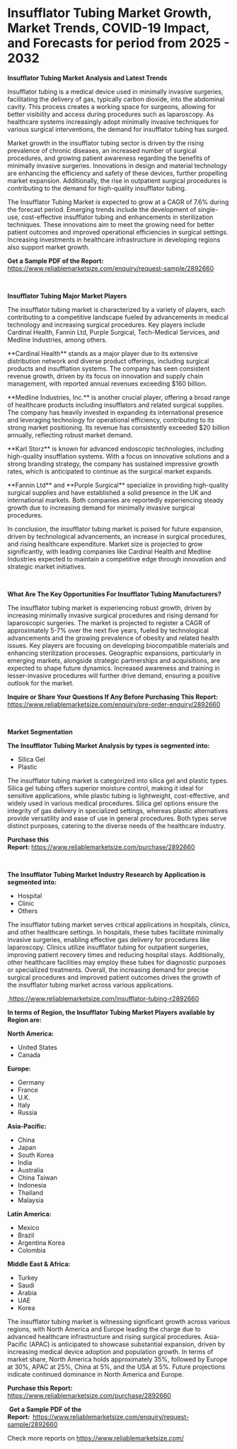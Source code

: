 <p><h1>Insufflator Tubing Market Growth, Market Trends, COVID-19 Impact, and Forecasts for period from 2025 - 2032</h1></p><p><strong>Insufflator Tubing Market Analysis and Latest Trends</strong></p>
<p><p>Insufflator tubing is a medical device used in minimally invasive surgeries, facilitating the delivery of gas, typically carbon dioxide, into the abdominal cavity. This process creates a working space for surgeons, allowing for better visibility and access during procedures such as laparoscopy. As healthcare systems increasingly adopt minimally invasive techniques for various surgical interventions, the demand for insufflator tubing has surged.</p><p>Market growth in the insufflator tubing sector is driven by the rising prevalence of chronic diseases, an increased number of surgical procedures, and growing patient awareness regarding the benefits of minimally invasive surgeries. Innovations in design and material technology are enhancing the efficiency and safety of these devices, further propelling market expansion. Additionally, the rise in outpatient surgical procedures is contributing to the demand for high-quality insufflator tubing.</p><p>The Insufflator Tubing Market is expected to grow at a CAGR of 7.6% during the forecast period. Emerging trends include the development of single-use, cost-effective insufflator tubing and enhancements in sterilization techniques. These innovations aim to meet the growing need for better patient outcomes and improved operational efficiencies in surgical settings. Increasing investments in healthcare infrastructure in developing regions also support market growth.</p></p>
<p><strong>Get a Sample PDF of the Report:&nbsp;</strong> <a href="https://www.reliablemarketsize.com/enquiry/request-sample/2892660?utm_campaign=3512&utm_medium=2&utm_source=Github&utm_content=ia&utm_term=15032025&utm_id=insufflator-tubing">https://www.reliablemarketsize.com/enquiry/request-sample/2892660</a></p>
<p>&nbsp;</p>
<p><strong>Insufflator Tubing Major Market Players</strong></p>
<p><p>The insufflator tubing market is characterized by a variety of players, each contributing to a competitive landscape fueled by advancements in medical technology and increasing surgical procedures. Key players include Cardinal Health, Fannin Ltd, Purple Surgical, Tech-Medical Services, and Medline Industries, among others.</p><p>**Cardinal Health** stands as a major player due to its extensive distribution network and diverse product offerings, including surgical products and insufflation systems. The company has seen consistent revenue growth, driven by its focus on innovation and supply chain management, with reported annual revenues exceeding $160 billion.</p><p>**Medline Industries, Inc.** is another crucial player, offering a broad range of healthcare products including insufflators and related surgical supplies. The company has heavily invested in expanding its international presence and leveraging technology for operational efficiency, contributing to its strong market positioning. Its revenue has consistently exceeded $20 billion annually, reflecting robust market demand.</p><p>**Karl Storz** is known for advanced endoscopic technologies, including high-quality insufflation systems. With a focus on innovative solutions and a strong branding strategy, the company has sustained impressive growth rates, which is anticipated to continue as the surgical market expands.</p><p>**Fannin Ltd** and **Purple Surgical** specialize in providing high-quality surgical supplies and have established a solid presence in the UK and international markets. Both companies are reportedly experiencing steady growth due to increasing demand for minimally invasive surgical procedures.</p><p>In conclusion, the insufflator tubing market is poised for future expansion, driven by technological advancements, an increase in surgical procedures, and rising healthcare expenditure. Market size is projected to grow significantly, with leading companies like Cardinal Health and Medline Industries expected to maintain a competitive edge through innovation and strategic market initiatives.</p></p>
<p>&nbsp;</p>
<p><strong>What Are The Key Opportunities For Insufflator Tubing Manufacturers?</strong></p>
<p><p>The insufflator tubing market is experiencing robust growth, driven by increasing minimally invasive surgical procedures and rising demand for laparoscopic surgeries. The market is projected to register a CAGR of approximately 5-7% over the next five years, fueled by technological advancements and the growing prevalence of obesity and related health issues. Key players are focusing on developing biocompatible materials and enhancing sterilization processes. Geographic expansions, particularly in emerging markets, alongside strategic partnerships and acquisitions, are expected to shape future dynamics. Increased awareness and training in lesser-invasive procedures will further drive demand, ensuring a positive outlook for the market.</p></p>
<p><strong>Inquire or Share Your Questions If Any Before Purchasing This Report:</strong> <a href="https://www.reliablemarketsize.com/enquiry/pre-order-enquiry/2892660?utm_campaign=3512&utm_medium=2&utm_source=Github&utm_content=ia&utm_term=15032025&utm_id=insufflator-tubing">https://www.reliablemarketsize.com/enquiry/pre-order-enquiry/2892660</a></p>
<p>&nbsp;</p>
<p><strong>Market Segmentation</strong></p>
<p><strong>The Insufflator Tubing Market Analysis by types is segmented into:</strong></p>
<p><ul><li> Silica Gel</li><li>Plastic </li></ul></p>
<p><p>The insufflator tubing market is categorized into silica gel and plastic types. Silica gel tubing offers superior moisture control, making it ideal for sensitive applications, while plastic tubing is lightweight, cost-effective, and widely used in various medical procedures. Silica gel options ensure the integrity of gas delivery in specialized settings, whereas plastic alternatives provide versatility and ease of use in general procedures. Both types serve distinct purposes, catering to the diverse needs of the healthcare industry.</p></p>
<p><strong>Purchase this Report:&nbsp;</strong><a href="https://www.reliablemarketsize.com/purchase/2892660?utm_campaign=3512&utm_medium=2&utm_source=Github&utm_content=ia&utm_term=15032025&utm_id=insufflator-tubing">https://www.reliablemarketsize.com/purchase/2892660</a></p>
<p>&nbsp;</p>
<p><strong>The Insufflator Tubing Market Industry Research by Application is segmented into:</strong></p>
<p><ul><li> Hospital</li><li>Clinic</li><li>Others </li></ul></p>
<p><p>The insufflator tubing market serves critical applications in hospitals, clinics, and other healthcare settings. In hospitals, these tubes facilitate minimally invasive surgeries, enabling effective gas delivery for procedures like laparoscopy. Clinics utilize insufflator tubing for outpatient surgeries, improving patient recovery times and reducing hospital stays. Additionally, other healthcare facilities may employ these tubes for diagnostic purposes or specialized treatments. Overall, the increasing demand for precise surgical procedures and improved patient outcomes drives the growth of the insufflator tubing market across various applications.</p></p>
<p><a href="https://www.reliablemarketsize.com/insufflator-tubing-r2892660?utm_campaign=3512&utm_medium=2&utm_source=Github&utm_content=ia&utm_term=15032025&utm_id=insufflator-tubing">&nbsp;https://www.reliablemarketsize.com/insufflator-tubing-r2892660</a></p>
<p><strong>In terms of Region, the Insufflator Tubing Market Players available by Region are:</strong></p>
<p>
    <p> <strong> North America: </strong>
        <ul>
            <li>United States</li>
            <li>Canada</li>
        </ul>
        </p> 
    <p> <strong> Europe: </strong>
        <ul>
            <li>Germany</li>
            <li>France</li>
            <li>U.K.</li>
            <li>Italy</li>
            <li>Russia</li>
        </ul>
        </p> 
    <p> <strong> Asia-Pacific: </strong>
        <ul>
            <li>China</li>
            <li>Japan</li>
            <li>South Korea</li>
            <li>India</li>
            <li>Australia</li>
            <li>China Taiwan</li>
            <li>Indonesia</li>
            <li>Thailand</li>
            <li>Malaysia</li>
        </ul>
        </p> 
    <p> <strong> Latin America: </strong>
        <ul>
            <li>Mexico</li>
            <li>Brazil</li>
            <li>Argentina Korea</li>
            <li>Colombia</li>
        </ul>
        </p> 
    <p> <strong> Middle East & Africa: </strong>
        <ul>
            <li>Turkey</li>
            <li>Saudi</li>
            <li>Arabia</li>
            <li>UAE</li>
            <li>Korea</li>
        </ul>
    </p>
    </p>
<p><p>The insufflator tubing market is witnessing significant growth across various regions, with North America and Europe leading the charge due to advanced healthcare infrastructure and rising surgical procedures. Asia-Pacific (APAC) is anticipated to showcase substantial expansion, driven by increasing medical device adoption and population growth. In terms of market share, North America holds approximately 35%, followed by Europe at 30%, APAC at 25%, China at 5%, and the USA at 5%. Future projections indicate continued dominance in North America and Europe.</p></p>
<p><strong>Purchase this Report: </strong><a href="https://www.reliablemarketsize.com/purchase/2892660?utm_campaign=3512&utm_medium=2&utm_source=Github&utm_content=ia&utm_term=15032025&utm_id=insufflator-tubing">https://www.reliablemarketsize.com/purchase/2892660</a></p>
<p>&nbsp;<strong>Get a Sample PDF of the Report:&nbsp;&nbsp;</strong><a href="https://www.reliablemarketsize.com/enquiry/request-sample/2892660?utm_campaign=3512&utm_medium=2&utm_source=Github&utm_content=ia&utm_term=15032025&utm_id=insufflator-tubing">https://www.reliablemarketsize.com/enquiry/request-sample/2892660</a></p>
<p><strong></strong></p>
<p>Check more reports on <a href="https://www.reliablemarketsize.com/?utm_campaign=3512&utm_medium=2&utm_source=Github&utm_content=ia&utm_term=15032025&utm_id=insufflator-tubing">https://www.reliablemarketsize.com/</a></p>